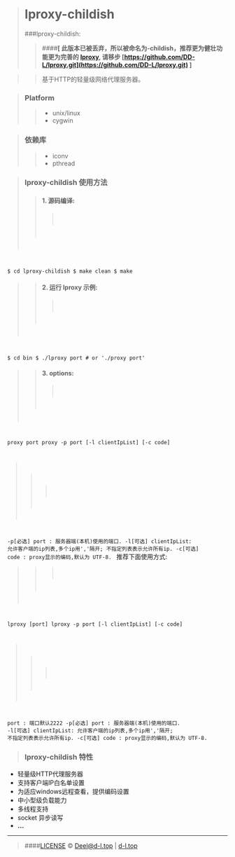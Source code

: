 ># lproxy-childish
> ###lproxy-childish: 
>> ####**[ 此版本已被丢弃，所以被命名为-childish，推荐更为健壮功能更为完善的 [lproxy](https://github.com/DD-L/lproxy.git), 请移步 [https://github.com/DD-L/lproxy.git](https://github.com/DD-L/lproxy.git) ]**

>> 基于HTTP的轻量级网络代理服务器。

> ### Platform
>>* unix/linux
>>* cygwin

> ### 依赖库
>>* iconv
>>* pthread


> ### lproxy-childish 使用方法
>> #### 1. 源码编译:
>>> <pre><code>
$ cd lproxy-childish
$ make clean
$ make
</code></pre>

>> #### 2. 运行 lproxy 示例:
>>> <pre><code>
$ cd bin
$ ./lproxy port # or './proxy port' 
</code></pre>

>> #### 3. options:
>>> <pre><code>
proxy port
proxy -p port [-l clientIpList] [-c code]

>>>
-p[必选]        port        : 服务器端(本机)使用的端口.
-l[可选]        clientIpList: 允许客户端的ip列表,多个ip用','隔开;
                不指定列表表示允许所有ip.
-c[可选]        code        : proxy显示的编码,默认为 UTF-8.
</code></pre>
推荐下面使用方式:
>>> <pre><code>
lproxy [port]
lproxy -p port [-l clientIpList] [-c code]

>>>
 port                       : 端口默认2222 
-p[必选]        port        : 服务器端(本机)使用的端口.
-l[可选]        clientIpList: 允许客户端的ip列表,多个ip用','隔开;
                不指定列表表示允许所有ip.
-c[可选]        code        : proxy显示的编码,默认为 UTF-8.
</code></pre>
> ### lproxy-childish 特性
>>
* 轻量级HTTP代理服务器
* 支持客户端IP白名单设置
* 为适应windows远程查看，提供编码设置
* 中小型级负载能力
* 多线程支持
* socket 异步读写
* **...**

---------------------------------------------------------

> ####[LICENSE](./LICENSE)
&copy; Deel@d-l.top | [d-l.top](http://d-l.top)
